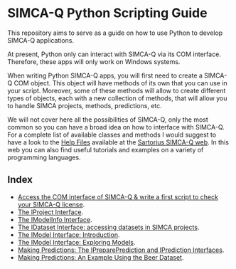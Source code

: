 # SIMCA-Q Python Scripting Guide

This repository aims to serve as a guide on how to use Python to develop SIMCA-Q applications.

At present, Python only can interact with SIMCA-Q via its COM interface. Therefore, these apps will only work on Windows systems.

When writing Python SIMCA-Q apps, you will first need to create a SIMCA-Q COM object. This object will have methods of its own that you can use in your script. Moreover, some of these methods will allow to create different types of objects, each with a new collection of methods, that will allow you to handle SIMCA projects, methods, predictions, etc.

We will not cover here all the possibilities of SIMCA-Q, only the most common so you can have a broad idea on how to interface with SIMCA-Q. For a complete list of available classes and methods I would suggest to have a look to the [Help Files](https://www.sartorius.com/download/961736/simca-q-17-0-1-help-files-en-b-00260-sartorius-zip-data.zip) available at the [Sartorius SIMCA-Q web](https://www.sartorius.com/en/products/oem/oem-data-analytics/simca-q). In this web you can also find useful tutorials and examples on a variety of programming languages.

## Index

- [Access the COM interface of SIMCA-Q & write a first script to check your SIMCA-Q license](00_COM_and_License/COM_and_License.md).
- [The IProject Interface](01_ProjectInterface/ExploreProjectInterface.md).
- [The IModelInfo Interface](02_ModelInfoInterface_0/ExploreModelInfoInterface.md).
- [The IDataset Interface: accessing datasets in SIMCA projects](03_DatasetInterface/ExploreDatasetInterface.md).
- [The IModel Interface: Introduction](04_ModelInterface_0/ModelInterface_Introduction.md).
- [The IModel Interface: Exploring Models](04_ModelInterface_1/ModelInterface_ExploringModels.md).
- [Making Predictions: The IPreparePrediction and IPrediction Interfaces](06_PredictionInterface_0/PredictionInterface_Introduction.md).
- [Making Predictions: An Example Using the Beer Dataset](06_PredictionInterface_1/PredictionInterface_BeerExample.ipynb).